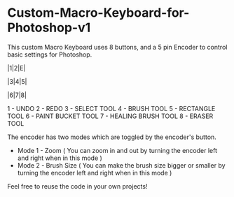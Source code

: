 # Custom-Macro-Keyboard-for-Photoshop-v1

This custom Macro Keyboard uses 8 buttons, and a 5 pin Encoder to control basic settings for Photoshop.

|1|2|E|

|3|4|5|

|6|7|8|

1 - UNDO
2 - REDO
3 - SELECT TOOL
4 - BRUSH TOOL
5 - RECTANGLE TOOL
6 - PAINT BUCKET TOOL
7 - HEALING BRUSH TOOL
8 - ERASER TOOL

The encoder has two modes which are toggled by the encoder's button.
  - Mode 1 - Zoom ( You can zoom in and out by turning the encoder left and right when in this mode )
  - Mode 2 - Brush Size ( You can make the brush size bigger or smaller by turning the encoder left and right when in this mode )

Feel free to reuse the code in your own projects!
